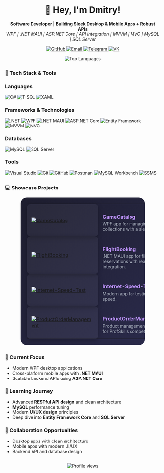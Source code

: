 <h1 align="center">👋 Hey, I'm Dmitry!</h1>

<p align="center">
  <b>Software Developer | Building Sleek Desktop & Mobile Apps + Robust APIs</b><br/>
  <i>WPF | .NET MAUI | ASP.NET Core | API Integration | MVVM | MVC | MySQL | SQL Server</i>
</p>

<p align="center">
  <a href="https://github.com/Rip0x1">
    <img src="https://img.shields.io/badge/GitHub-181717?style=flat-square&logo=github&logoColor=white" alt="GitHub" />
  </a>
  <a href="https://mailto:dimaslizh@gmail.com">
    <img src="https://img.shields.io/badge/Email-D14836?style=flat-square&logo=gmail&logoColor=white" alt="Email" />
  </a>
  <a href="https://t.me/rip0x1">
    <img src="https://img.shields.io/badge/Telegram-2CA5E0?style=flat-square&logo=telegram&logoColor=white" alt="Telegram" />
  </a>
  <a href="https://vk.com/rip0x1">
    <img src="https://img.shields.io/badge/VK-4680C2?style=flat-square&logo=vk&logoColor=white" alt="VK" />
  </a>
</p>

<p align="center">
  <img src="https://github-readme-stats.vercel.app/api/top-langs/?username=Rip0x1&layout=compact&theme=dracula&hide_border=true" alt="Top Languages" />
</p>

##

### 🚀 Tech Stack & Tools

### Languages
<p align="left">
  <img src="https://img.shields.io/badge/C%23-239120?style=flat-square&logo=c-sharp&logoColor=white" alt="C#" />
  <img src="https://img.shields.io/badge/T--SQL-007ACC?style=flat-square&logo=microsoftsqlserver&logoColor=white" alt="T-SQL" />
  <img src="https://img.shields.io/badge/XAML-0C54C2?style=flat-square&logo=xaml&logoColor=white" alt="XAML" />
</p>

### Frameworks & Technologies
<p align="left">
  <img src="https://img.shields.io/badge/.NET-512BD4?style=flat-square&logo=dotnet&logoColor=white" alt=".NET" />
  <img src="https://img.shields.io/badge/WPF-5C2D91?style=flat-square&logo=windows&logoColor=white" alt="WPF" />
  <img src="https://img.shields.io/badge/.NET%20MAUI-512BD4?style=flat-square&logo=dotnet&logoColor=white" alt=".NET MAUI" />
  <img src="https://img.shields.io/badge/ASP.NET%20Core-512BD4?style=flat-square&logo=dotnet&logoColor=white" alt="ASP.NET Core" />
  <img src="https://img.shields.io/badge/Entity%20Framework-6DB33F?style=flat-square&logo=entity-framework&logoColor=white" alt="Entity Framework" />
  <img src="https://img.shields.io/badge/MVVM-007ACC?style=flat-square&logo=visualstudio&logoColor=white" alt="MVVM" />
  <img src="https://img.shields.io/badge/MVC-007ACC?style=flat-square&logo=visualstudio&logoColor=white" alt="MVC" />
</p>

### Databases
<p align="left">
  <img src="https://img.shields.io/badge/MySQL-4479A1?style=flat-square&logo=mysql&logoColor=white" alt="MySQL" />
  <img src="https://img.shields.io/badge/SQL%20Server-CC2927?style=flat-square&logo=microsoftsqlserver&logoColor=white" alt="SQL Server" />
</p>

### Tools
<p align="left">
  <img src="https://img.shields.io/badge/Visual%20Studio-5C2D91?style=flat-square&logo=visualstudio&logoColor=white" alt="Visual Studio" />
  <img src="https://img.shields.io/badge/Git-F05032?style=flat-square&logo=git&logoColor=white" alt="Git" />
  <img src="https://img.shields.io/badge/GitHub-181717?style=flat-square&logo=github&logoColor=white" alt="GitHub" />
  <img src="https://img.shields.io/badge/Postman-FF6C37?style=flat-square&logo=postman&logoColor=white" alt="Postman" />
  <img src="https://img.shields.io/badge/MySQL%20Workbench-4479A1?style=flat-square&logo=mysql&logoColor=white" alt="MySQL Workbench" />
  <img src="https://img.shields.io/badge/SSMS-CC2927?style=flat-square&logo=microsoftsqlserver&logoColor=white" alt="SSMS" />
</p>

##

### 💻 Showcase Projects

<div align="center">
  <table style="border-spacing: 20px; background: linear-gradient(135deg, #1e1e2f 0%, #2a2a4a 100%); border-radius: 20px; padding: 20px; width: 80%;">
    <tr>
      <td style="background: rgba(255, 255, 255, 0.05); border-radius: 12px; padding: 15px; box-shadow: 0 4px 15px rgba(0, 0, 0, 0.3); width: 50%;">
        <a href="https://github.com/Rip0x1/GameCatalog">
          <img src="https://github-readme-stats.vercel.app/api/pin/?username=Rip0x1&repo=GameCatalog&theme=onedark&show_owner=true&border_radius=10" alt="GameCatalog" />
        </a>
      </td>
      <td style="color: #abb2bf; font-size: 14px; vertical-align: middle; padding: 15px;">
        <p style="color: #bd93f9; font-weight: bold; font-size: 16px; margin-bottom: 5px;">GameCatalog</p>
        WPF app for managing game collections with a sleek UI.
      </td>
    </tr>
    <tr>
      <td style="background: rgba(255, 255, 255, 0.05); border-radius: 12px; padding: 15px; box-shadow: 0 4px 15px rgba(0, 0, 0, 0.3); width: 50%;">
        <a href="https://github.com/Rip0x1/FlightBooking">
          <img src="https://github-readme-stats.vercel.app/api/pin/?username=Rip0x1&repo=FlightBooking&theme=onedark&show_owner=true&border_radius=10" alt="FlightBooking" />
        </a>
      </td>
      <td style="color: #abb2bf; font-size: 14px; vertical-align: middle; padding: 15px;">
        <p style="color: #bd93f9; font-weight: bold; font-size: 16px; margin-bottom: 5px;">FlightBooking</p>
        .NET MAUI app for flight reservations with real-time API integration.
      </td>
    </tr>
    <tr>
      <td style="background: rgba(255, 255, 255, 0.05); border-radius: 12px; padding: 15px; box-shadow: 0 4px 15px rgba(0, 0, 0, 0.3); width: 50%;">
        <a href="https://github.com/Rip0x1/Internet-Speed-Test">
          <img src="https://github-readme-stats.vercel.app/api/pin/?username=Rip0x1&repo=Internet-Speed-Test&theme=onedark&show_owner=true&border_radius=10" alt="Internet-Speed-Test" />
        </a>
      </td>
      <td style="color: #abb2bf; font-size: 14px; vertical-align: middle; padding: 15px;">
        <p style="color: #bd93f9; font-weight: bold; font-size: 16px; margin-bottom: 5px;">Internet-Speed-Test</p>
        Modern app for testing internet speed.
      </td>
    </tr>
    <tr>
      <td style="background: rgba(255, 255, 255, 0.05); border-radius: 12px; padding: 15px; box-shadow: 0 4px 15px rgba(0, 0, 0, 0.3); width: 50%;">
        <a href="https://github.com/Rip0x1/ProductOrderManagement">
          <img src="https://github-readme-stats.vercel.app/api/pin/?username=Rip0x1&repo=ProductOrderManagement&theme=onedark&show_owner=true&border_radius=10" alt="ProductOrderManagement" />
        </a>
      </td>
      <td style="color: #abb2bf; font-size: 14px; vertical-align: middle; padding: 15px;">
        <p style="color: #bd93f9; font-weight: bold; font-size: 16px; margin-bottom: 5px;">ProductOrderManagement</p>
        Product management app built for ProfSkills competition.
      </td>
    </tr>
  </table>
</div>

##

### 🔭 Current Focus

- Modern WPF desktop applications
- Cross-platform mobile apps with **.NET MAUI**
- Scalable backend APIs using **ASP.NET Core**

### 🌱 Learning Journey

- Advanced **RESTful API design** and clean architecture
- **MySQL** performance tuning
- Modern **UI/UX design** principles
- Deep dive into **Entity Framework Core** and **SQL Server**

### 👯 Collaboration Opportunities

- Desktop apps with clean architecture
- Mobile apps with modern UI/UX
- Backend API and database design

##

<p align="center">
  <img src="https://komarev.com/ghpvc/?username=Rip0x1&color=brightgreen" alt="Profile views" />
</p>
